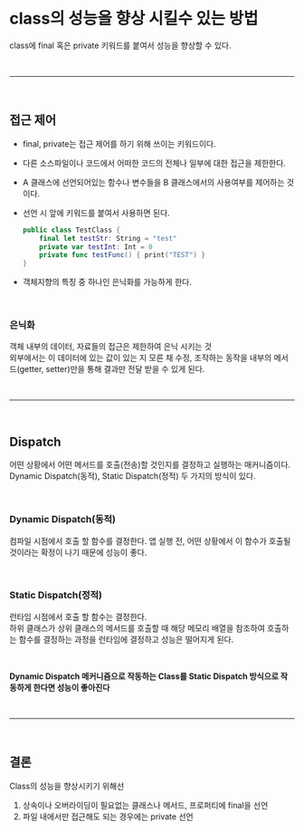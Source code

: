 # <b> class의 성능을 향상 시킬수 있는 방법 </b>

class에 final 혹은 private 키워드를 붙여서 성능을 향상할 수 있다.

<br>
<hr>
<br>

## <b> 접근 제어 </b>
- final, private는 접근 제어를 하기 위해 쓰이는 키워드이다.  

- 다른 소스파일이나 코드에서 어떠한 코드의 전체나 일부에 대한 접근을 제한한다.  

- A 클래스에 선언되어있는 함수나 변수들을 B 클래스에서의 사용여부를 제어하는 것이다.  
  
- 선언 시 앞에 키워드를 붙여서 사용하면 된다.
    ```Swift
    public class TestClass {
	    final let testStr: String = "test"
	    private var testInt: Int = 0
	    private func testFunc() { print("TEST") }
    }
    ```

- 객체지향의 특징 중 하나인 은닉화를 가능하게 한다.

<br>

### <b> 은닉화 </b>
객체 내부의 데이터, 자료들의 접근은 제한하여 은닉 시키는 것  
외부에서는 이 데이터에 있는 값이 있는 지 모른 채 수정, 조작하는 동작을 내부의 메서드(getter, setter)만을 통해 결과만 전달 받을 수 있게 된다.

<br>
<hr>
<br>

## <b> Dispatch </b>
어떤 상황에서 어떤 메서드를 호출(전송)할 것인지를 결정하고 실행하는 매커니즘이다.  
Dynamic Dispatch(동적), Static Dispatch(정적) 두 가지의 방식이 있다.

<br>

### <b> Dynamic Dispatch(동적) </b>
컴파일 시점에서 호출 할 함수를 결정한다.
앱 실행 전, 어떤 상황에서 이 함수가 호출될 것이라는 확정이 나기 때문에 성능이 좋다.

<br>

### <b> Static Dispatch(정적) </b>
런타임 시점에서 호출 할 함수는 결정한다.  
하위 클래스가 상위 클래스의 메서드를 호출할 때 해당 메모리 배열을 참조하여 호출하는 함수를 결정하는 과정을 런타임에 결정하고 성능은 떨어지게 된다.

<br>

<b> Dynamic Dispatch 메커니즘으로 작동하는 Class를 Static Dispatch 방식으로 작동하게 한다면 성능이 좋아진다 </b>

<br>
<hr>
<br>


## <b> 결론 </b>
Class의 성능을 향상시키기 위해선
1. 상속이나 오버라이딩이 필요없는 클래스나 메서드, 프로퍼티에 final을 선언
2. 파일 내에서만 접근해도 되는 경우에는 private 선언